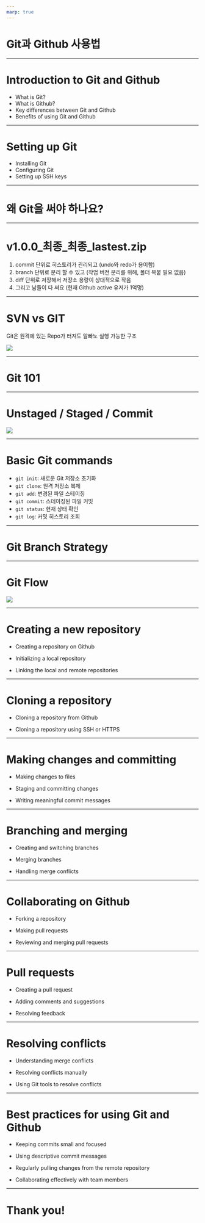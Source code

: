 ```yaml
---
marp: true
---
```


# Git과 Github 사용법

---
 

# Introduction to Git and Github

- What is Git?
- What is Github?
- Key differences between Git and Github
- Benefits of using Git and Github



<!-- Presenter's script: 

"Hello everyone, in this presentation, we will be discussing the basics of Git and Github. We will start by understanding what Git and Github are and then explore their key features and benefits. Let's get started!" 

-->

 

---

 

# Setting up Git

- Installing Git
- Configuring Git
- Setting up SSH keys


<!-- Presenter's script: 

"Now that we have a basic understanding of Git and Github, let's move on to setting up Git on our local machine. We will cover the installation process, configuring Git, and setting up SSH keys for secure communication with Github." 

-->

 
---

# 왜 Git을 써야 하나요?

---

# v1.0.0_최종_최종_lastest.zip
1. commit 단위로 히스토리가 괸리되고 (undo와 redo가 용이함)
2. branch 단위로 분리 할 수 있고 (작업 버전 분리를 위해, 폴더 복붙 필요 없음)
3. diff 단위로 저장해서 저장소 용량이 상대적으로 작음
4. 그리고 남들이 다 써요 (현재 Github active 유저가 1억명)

---

# SVN vs GIT
Git은 원격에 있는 Repo가 터져도 알빠노 실행 가능한 구조

![](./images/git_vs_svn_1.png)

---
 
# Git 101

---

# Unstaged / Staged / Commit

![](./images/git-2.png)

---
 
# Basic Git commands
- `git init`: 새로운 Git 저장소 초기화
- `git clone`: 원격 저장소 복제
- `git add`: 변경된 파일 스테이징
- `git commit`: 스테이징된 파일 커밋
- `git status`: 현재 상태 확인
- `git log`: 커밋 히스토리 조회


<!-- Presenter's script: 

"With Git installed and configured, it's time to learn some basic Git commands. We will cover commands like `git init` to initialize a new repository, `git add` to stage changes, `git commit` to save changes, `git status` to check the status of the repository, `git log` to view commit history, and `git diff` to see the differences between commits." 

-->

 

---

# Git Branch Strategy

--- 

 
# Git Flow
![](./images/git-workflow.webp)  


--- 

# Creating a new repository

 

- Creating a repository on Github

- Initializing a local repository

- Linking the local and remote repositories

 

<!-- Presenter's script: 

"Now that we know the basic Git commands, let's learn how to create a new repository. We will cover creating a repository on Github, initializing a local repository, and linking the local and remote repositories for seamless collaboration." 

-->

 

---

 

# Cloning a repository

 

- Cloning a repository from Github

- Cloning a repository using SSH or HTTPS

 

<!-- Presenter's script: 

"In this slide, we will learn how to clone an existing repository from Github. We will cover cloning a repository using both SSH and HTTPS protocols, and discuss the advantages of each method." 

-->

 

---

 

# Making changes and committing

 

- Making changes to files

- Staging and committing changes

- Writing meaningful commit messages

 

<!-- Presenter's script: 

"Now that we have a repository set up and cloned, let's explore how to make changes to files and commit those changes. We will cover staging and committing changes, as well as the importance of writing meaningful commit messages." 

-->

 

---

 

# Branching and merging

 

- Creating and switching branches

- Merging branches

- Handling merge conflicts

 

<!-- Presenter's script: 

"Branching and merging are essential concepts in Git. In this slide, we will learn how to create and switch branches, merge branches, and handle merge conflicts that may arise during the merging process." 

-->

 

---

 

# Collaborating on Github

 

- Forking a repository

- Making pull requests

- Reviewing and merging pull requests

 

<!-- Presenter's script: 

"Github provides a platform for collaborative development. In this slide, we will cover forking a repository, making pull requests to contribute changes, and the process of reviewing and merging pull requests." 

-->

 

---

 

# Pull requests

 

- Creating a pull request

- Adding comments and suggestions

- Resolving feedback

 

<!-- Presenter's script: 

"Pull requests are a crucial part of the collaborative workflow on Github. In this slide, we will learn how to create a pull request, add comments and suggestions to the code, and resolve feedback received during the review process." 

-->

 

---

 

# Resolving conflicts

 

- Understanding merge conflicts

- Resolving conflicts manually

- Using Git tools to resolve conflicts

 

<!-- Presenter's script: 

"Merge conflicts can occur when merging branches with conflicting changes. In this slide, we will understand what merge conflicts are, learn how to resolve conflicts manually, and explore Git tools that can help us in the conflict resolution process." 

-->

 

---

 

# Best practices for using Git and Github

 

- Keeping commits small and focused

- Using descriptive commit messages

- Regularly pulling changes from the remote repository

- Collaborating effectively with team members

 

<!-- Presenter's script: 

"To wrap up our presentation, let's discuss some best practices for using Git and Github. We will cover keeping commits small and focused, using descriptive commit messages, regularly pulling changes from the remote repository, and collaborating effectively with team members." 

-->

 

---

 

# Thank you!

 

<!-- Presenter's script: 

"Thank you for attending this presentation on Git and Github usage. We hope you found it informative and gained a better understanding of how to use Git and Github effectively. If you have any questions, feel free to ask." 

-->